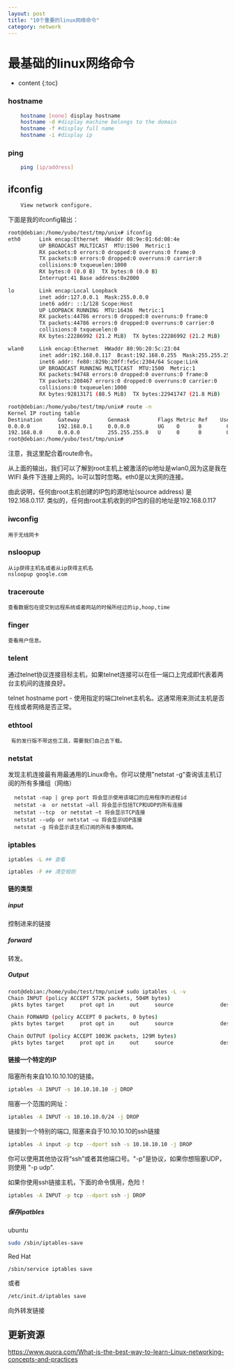 ```yaml
---
layout: post
title: "10个重要的linux网络命令"
category: network
---
```

# 最基础的linux网络命令
* content
{:toc}


### hostname

```bash
	hostname [none] display hostname
	hostname -d #display machine belongs to the domain
	hostname -f #display full name
	hostname -i #display ip
```

### ping

```bash
	ping [ip/address]
```

## ifconfig

```bash
	View network configure.
```

下面是我的ifconfig输出：

```bash
root@debian:/home/yubo/test/tmp/unix# ifconfig
eth0      Link encap:Ethernet  HWaddr 08:9e:01:6d:08:4e
          UP BROADCAST MULTICAST  MTU:1500  Metric:1
          RX packets:0 errors:0 dropped:0 overruns:0 frame:0
          TX packets:0 errors:0 dropped:0 overruns:0 carrier:0
          collisions:0 txqueuelen:1000
          RX bytes:0 (0.0 B)  TX bytes:0 (0.0 B)
          Interrupt:41 Base address:0x2000

lo        Link encap:Local Loopback
          inet addr:127.0.0.1  Mask:255.0.0.0
          inet6 addr: ::1/128 Scope:Host
          UP LOOPBACK RUNNING  MTU:16436  Metric:1
          RX packets:44786 errors:0 dropped:0 overruns:0 frame:0
          TX packets:44786 errors:0 dropped:0 overruns:0 carrier:0
          collisions:0 txqueuelen:0
          RX bytes:22286992 (21.2 MiB)  TX bytes:22286992 (21.2 MiB)

wlan0     Link encap:Ethernet  HWaddr 80:9b:20:5c:23:04
          inet addr:192.168.0.117  Bcast:192.168.0.255  Mask:255.255.255.0
          inet6 addr: fe80::829b:20ff:fe5c:2304/64 Scope:Link
          UP BROADCAST RUNNING MULTICAST  MTU:1500  Metric:1
          RX packets:94748 errors:0 dropped:0 overruns:0 frame:0
          TX packets:208467 errors:0 dropped:0 overruns:0 carrier:0
          collisions:0 txqueuelen:1000
          RX bytes:92813171 (88.5 MiB)  TX bytes:22941747 (21.8 MiB)

root@debian:/home/yubo/test/tmp/unix# route -n
Kernel IP routing table
Destination     Gateway         Genmask         Flags Metric Ref    Use Iface
0.0.0.0         192.168.0.1     0.0.0.0         UG    0      0        0 wlan0
192.168.0.0     0.0.0.0         255.255.255.0   U     0      0        0 wlan0
root@debian:/home/yubo/test/tmp/unix#

```

注意，我这里配合着route命令。

从上面的输出，我们可以了解到root主机上被激活的ip地址是wlan0,因为这是我在WIFI
条件下连接上网的。lo可以暂时忽略。eth0是以太网的连接。

由此说明，任何由root主机创建的IP包的源地址(source address) 是192.168.0.117.
类似的，任何由root主机收到的IP包的目的地址是192.168.0.117

### iwconfig

	用于无线网卡

### nsloopup

	从ip获得主机名或者从ip获得主机名
	nsloopup google.com

### traceroute

	查看数据包在提交到远程系统或者网站的时候所经过的ip,hoop,time

### finger

	查看用户信息。

### telent
通过telnet协议连接目标主机，如果telnet连接可以在任一端口上完成即代表着两台主机间的连接良好。

telnet hostname port - 使用指定的端口telnet主机名。这通常用来测试主机是否在线或者网络是否正常。


### ethtool

	 有的发行版不带这些工具，需要我们自己去下载。

### netstat

发现主机连接最有用最通用的Linux命令。你可以使用"netstat -g"查询该主机订阅的所有多播组（网络）

	  netstat -nap | grep port 将会显示使用该端口的应用程序的进程id
	  netstat -a  or netstat –all 将会显示包括TCP和UDP的所有连接
	  netstat --tcp  or netstat –t 将会显示TCP连接
	  netstat --udp or netstat –u 将会显示UDP连接
	  netstat -g 将会显示该主机订阅的所有多播网络。

### iptables

```bash
iptables -L ## 查看

iptables -F ## 清空规则

```

#### 链的类型

##### input

控制进来的链接

##### forward

转发。

##### Output

```bash
root@debian:/home/yubo/test/tmp/unix# sudo iptables -L -v
Chain INPUT (policy ACCEPT 572K packets, 504M bytes)
 pkts bytes target     prot opt in     out     source               destination

Chain FORWARD (policy ACCEPT 0 packets, 0 bytes)
 pkts bytes target     prot opt in     out     source               destination

Chain OUTPUT (policy ACCEPT 1003K packets, 129M bytes)
 pkts bytes target     prot opt in     out     source               destination

```

#### 链接一个特定的IP

阻塞所有来自10.10.10.10的链接。

```bash
iptables -A INPUT -s 10.10.10.10 -j DROP

```

阻塞一个范围的网址：

```bash
iptables -A INPUT -s 10.10.10.0/24 -j DROP
```

链接到一个特别的端口, 阻塞来自于10.10.10.10的ssh链接

```bash
iptables -A input -p tcp --dport ssh -s 10.10.10.10 -j DROP
```

你可以使用其他协议将“ssh”或者其他端口号。"-p"是协议，如果你想阻塞UDP，则使用
"-p udp".

如果你使用ssh链接主机，下面的命令慎用，危险！

```bash
iptables -A INPUT -p tcp --dport ssh -j DROP
```

##### 保存ipatbles

ubuntu

```bash
sudo /sbin/iptables-save
```

Red Hat

```bash
/sbin/service iptables save
```

或者

```bash
/etc/init.d/iptables save
```




向外转发链接

## 更新资源

https://www.quora.com/What-is-the-best-way-to-learn-Linux-networking-concepts-and-practices


